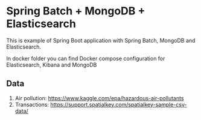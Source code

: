# Spring Batch + MongoDB + Elasticsearch

This is example of Spring Boot application with Spring Batch, MongoDB and Elasticsearch.

In docker folder you can find Docker compose configuration for Elasticsearch, Kibana and MongoDB

## Data

1. Air pollution: https://www.kaggle.com/epa/hazardous-air-pollutants
2. Transactions: https://support.spatialkey.com/spatialkey-sample-csv-data/